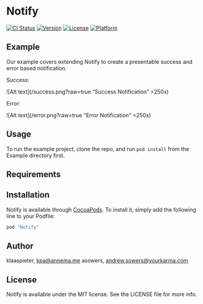 # Notify

[![CI Status](http://img.shields.io/travis/mykarma/Notify.svg?style=flat)](https://travis-ci.org/mykarma/Notify)
[![Version](https://img.shields.io/cocoapods/v/Notify.svg?style=flat)](http://cocoapods.org/pods/Notify)
[![License](https://img.shields.io/cocoapods/l/Notify.svg?style=flat)](http://cocoapods.org/pods/Notify)
[![Platform](https://img.shields.io/cocoapods/p/Notify.svg?style=flat)](http://cocoapods.org/pods/Notify)

## Example

Our example covers extending Notify to create a presentable success and error based notification.

Success:

![Alt text](/success.png?raw=true "Success Notification" =250x)

Error:

![Alt text](/error.png?raw=true "Error Notification" =250x)

## Usage

To run the example project, clone the repo, and run `pod install` from the Example directory first.

## Requirements

## Installation

Notify is available through [CocoaPods](http://cocoapods.org). To install
it, simply add the following line to your Podfile:

```ruby
pod "Notify"
```

## Author

klaaspieter, kpa@annema.me
asowers, andrew.sowers@yourkarma.com

## License

Notify is available under the MIT license. See the LICENSE file for more info.
